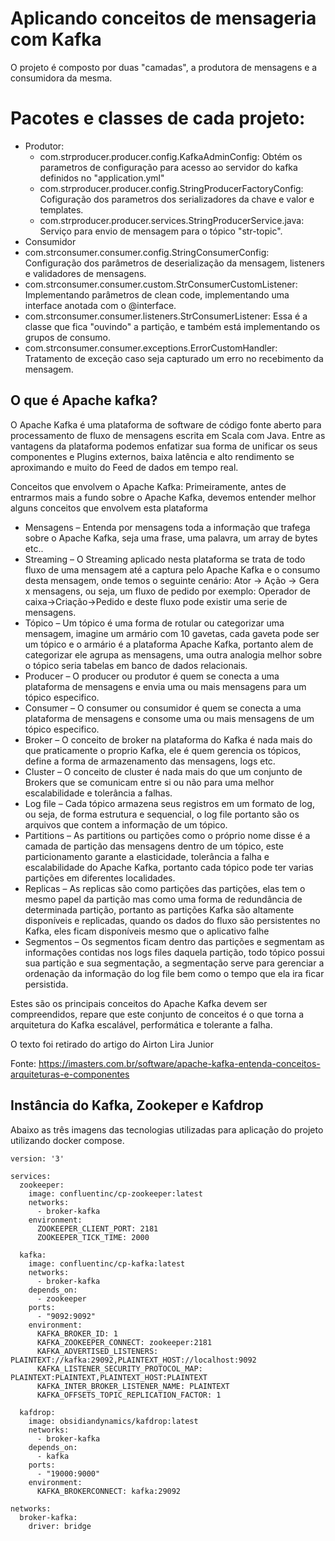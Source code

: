 # Aplicando conceitos de mensageria com Kafka
O projeto é composto por duas "camadas", a produtora de mensagens e a consumidora da mesma. 

# Pacotes e classes de cada projeto:
- Produtor:
  - com.strproducer.producer.config.KafkaAdminConfig: Obtém os parametros de configuração para acesso ao servidor do kafka definidos no "application.yml"
  - com.strproducer.producer.config.StringProducerFactoryConfig: Cofiguração dos parametros dos serializadores da chave e valor e templates.
  - com.strproducer.producer.services.StringProducerService.java: Serviço para envio de mensagem para o tópico "str-topic".
 - Consumidor
  - com.strconsumer.consumer.config.StringConsumerConfig: Configuração dos parâmetros de deserialização da mensagem, listeners e validadores de mensagens.
  - com.strconsumer.consumer.custom.StrConsumerCustomListener: Implementando parâmetros de clean code, implementando uma interface anotada com o @interface.
  - com.strconsumer.consumer.listeners.StrConsumerListener: Essa é a classe que fica "ouvindo" a partição, e também está implementando os grupos de consumo.
  - com.strconsumer.consumer.exceptions.ErrorCustomHandler: Tratamento de exceção caso seja capturado um erro no recebimento da mensagem. 
## O que é Apache kafka?

O Apache Kafka é uma plataforma de software de código fonte aberto para processamento de fluxo de mensagens escrita em Scala com Java. Entre as vantagens da plataforma podemos enfatizar sua forma de unificar os seus componentes e Plugins externos, baixa latência e alto rendimento se aproximando e muito do Feed de dados em tempo real.

Conceitos que envolvem o Apache Kafka:
Primeiramente, antes de entrarmos mais a fundo sobre o Apache Kafka, devemos entender melhor alguns conceitos que envolvem esta plataforma

- Mensagens – Entenda por mensagens toda a informação que trafega sobre o Apache Kafka, seja uma frase, uma palavra, um array de bytes etc..
- Streaming – O Streaming aplicado nesta plataforma se trata de todo fluxo de uma mensagem até a captura pelo Apache Kafka e o consumo desta mensagem, onde temos o seguinte cenário: Ator -> Ação -> Gera x mensagens, ou seja, um fluxo de pedido por exemplo: Operador de caixa->Criação->Pedido e deste fluxo pode existir uma serie de mensagens.
- Tópico – Um tópico é uma forma de rotular ou categorizar uma mensagem, imagine um armário com 10 gavetas, cada gaveta pode ser um tópico e o armário é a plataforma Apache Kafka, portanto alem de categorizar ele agrupa as mensagens, uma outra analogia melhor sobre o tópico seria tabelas em banco de dados relacionais.
- Producer – O producer ou produtor é quem se conecta a uma plataforma de mensagens e envia uma ou mais mensagens para um tópico especifico.
- Consumer – O consumer ou consumidor é quem se conecta a uma plataforma de mensagens e consome uma ou mais mensagens de um tópico especifico.
- Broker – O conceito de broker na plataforma do Kafka é nada mais do que praticamente o proprio Kafka, ele é quem gerencia os tópicos, define a forma de armazenamento das mensagens, logs etc.
- Cluster – O conceito de cluster é nada mais do que um conjunto de Brokers que se comunicam entre si ou não para uma melhor escalabilidade e tolerância a falhas.
- Log file – Cada tópico armazena seus registros em um formato de log, ou seja, de forma estrutura e sequencial, o log file portanto são os arquivos que contem a informação de um tópico.
- Partitions – As partitions ou partições como o próprio nome disse é a camada de partição das mensagens dentro de um tópico, este particionamento garante a elasticidade, tolerância a falha e escalabilidade do Apache Kafka, portanto cada tópico pode ter varias partições em diferentes localidades.
- Replicas – As replicas são como partições das partições, elas tem o mesmo papel da partição mas como uma forma de redundância de determinada partição, portanto as partições Kafka são altamente disponíveis e replicadas, quando os dados do fluxo são persistentes no Kafka, eles ficam disponíveis mesmo que o aplicativo falhe
- Segmentos – Os segmentos ficam dentro das partições e segmentam as informações contidas nos logs files daquela partição, todo tópico possui sua partição e sua segmentação, a segmentação serve para gerenciar a ordenação da informação do log file bem como o tempo que ela ira ficar persistida.

Estes são os principais conceitos do Apache Kafka devem ser compreendidos, repare que este conjunto de conceitos é o que torna a arquitetura do Kafka escalável, performática e tolerante a falha.

O texto foi retirado do artigo do Airton Lira Junior 

Fonte: https://imasters.com.br/software/apache-kafka-entenda-conceitos-arquiteturas-e-componentes

## Instância do Kafka, Zookeper e Kafdrop

Abaixo as três imagens das tecnologias utilizadas para aplicação do projeto utilizando docker compose.
```
version: '3'

services:
  zookeeper:
    image: confluentinc/cp-zookeeper:latest
    networks:
      - broker-kafka
    environment:
      ZOOKEEPER_CLIENT_PORT: 2181
      ZOOKEEPER_TICK_TIME: 2000

  kafka:
    image: confluentinc/cp-kafka:latest
    networks:
      - broker-kafka
    depends_on:
      - zookeeper
    ports:
      - "9092:9092"
    environment:
      KAFKA_BROKER_ID: 1
      KAFKA_ZOOKEEPER_CONNECT: zookeeper:2181
      KAFKA_ADVERTISED_LISTENERS: PLAINTEXT://kafka:29092,PLAINTEXT_HOST://localhost:9092
      KAFKA_LISTENER_SECURITY_PROTOCOL_MAP: PLAINTEXT:PLAINTEXT,PLAINTEXT_HOST:PLAINTEXT
      KAFKA_INTER_BROKER_LISTENER_NAME: PLAINTEXT
      KAFKA_OFFSETS_TOPIC_REPLICATION_FACTOR: 1

  kafdrop:
    image: obsidiandynamics/kafdrop:latest
    networks:
      - broker-kafka
    depends_on:
      - kafka
    ports:
      - "19000:9000"
    environment:
      KAFKA_BROKERCONNECT: kafka:29092

networks:
  broker-kafka:
    driver: bridge
```
